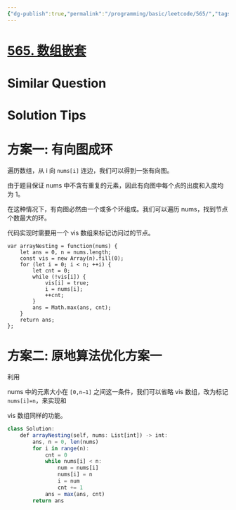 ```yaml
---
{"dg-publish":true,"permalink":"/programming/basic/leetcode/565/","tags":["leetcode/graph/circle","leetcode/space/in-place","leetcode/unsolved","leetcode/array/natural-array"]}
---
```



# [565. 数组嵌套](https://leetcode.cn/problems/array-nesting/)

# Similar Question

# Solution Tips

# 方案一: 有向图成环

遍历数组，从 i 向 `nums[i]` 连边，我们可以得到一张有向图。

由于题目保证 nums 中不含有重复的元素，因此有向图中每个点的出度和入度均为 1。

在这种情况下，有向图必然由一个或多个环组成。我们可以遍历 nums，找到节点个数最大的环。

代码实现时需要用一个 vis 数组来标记访问过的节点。

```JS
var arrayNesting = function(nums) {
    let ans = 0, n = nums.length;
    const vis = new Array(n).fill(0);
    for (let i = 0; i < n; ++i) {
        let cnt = 0;
        while (!vis[i]) {
            vis[i] = true;
            i = nums[i];
            ++cnt;
        }
        ans = Math.max(ans, cnt);
    }
    return ans;
};
```

# 方案二: 原地算法优化方案一

利用

nums 中的元素大小在 `[0,n−1]` 之间这一条件，我们可以省略 vis 数组，改为标记 `nums[i]=n`，来实现和

vis 数组同样的功能。

```js
class Solution:
    def arrayNesting(self, nums: List[int]) -> int:
        ans, n = 0, len(nums)
        for i in range(n):
            cnt = 0
            while nums[i] < n:
                num = nums[i]
                nums[i] = n
                i = num
                cnt += 1
            ans = max(ans, cnt)
        return ans
```
